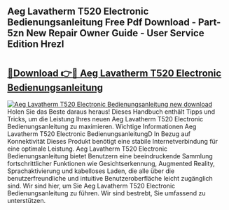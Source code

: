## Aeg Lavatherm T520 Electronic Bedienungsanleitung Free Pdf Download - Part-5zn New Repair Owner Guide - User Service Edition Hrezl

# <h2><a href="http://df31jd.blite.top/?on=Aeg+Lavatherm+T520+Electronic+Bedienungsanleitung">🔗Download 👉🔴 Aeg Lavatherm T520 Electronic Bedienungsanleitung</a></h2>

[![Aeg Lavatherm T520 Electronic Bedienungsanleitung new download](https://i.imgur.com/lujVjoI.png)](http://df31jd.blite.top/?on=Aeg+Lavatherm+T520+Electronic+Bedienungsanleitung)
Holen Sie das Beste daraus heraus! Dieses Handbuch enthält Tipps und Tricks, um die Leistung Ihres neuen Aeg Lavatherm T520 Electronic Bedienungsanleitung zu maximieren. Wichtige Informationen Aeg Lavatherm T520 Electronic BedienungsanleitungD In Bezug auf Konnektivität Dieses Produkt benötigt eine stabile Internetverbindung für eine optimale Leistung. Aeg Lavatherm T520 Electronic Bedienungsanleitung bietet Benutzern eine beeindruckende Sammlung fortschrittlicher Funktionen wie Gesichtserkennung, Augmented Reality, Sprachaktivierung und kabelloses Laden, die alle über die benutzerfreundliche und intuitive Benutzeroberfläche leicht zugänglich sind. Wir sind hier, um Sie Aeg Lavatherm T520 Electronic Bedienungsanleitung zu führen. Wir sind bestrebt, Sie umfassend zu unterstützen.
